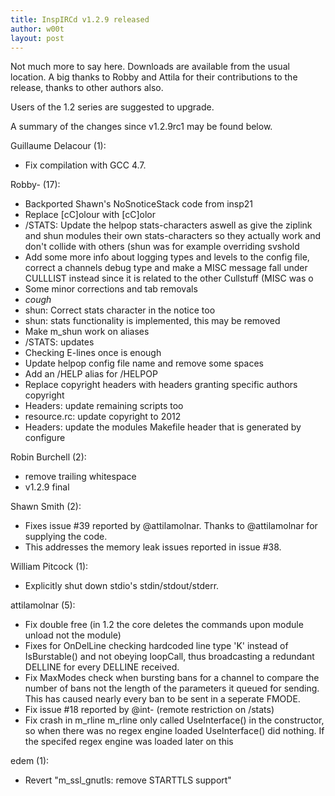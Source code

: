 ```yaml
---
title: InspIRCd v1.2.9 released
author: w00t
layout: post
---
```


Not much more to say here. Downloads are available from the usual location. A
big thanks to Robby and Attila for their contributions to the release, thanks to
other authors also.

Users of the 1.2 series are suggested to upgrade.

A summary of the changes since v1.2.9rc1 may be found below.

Guillaume Delacour (1):

  - Fix compilation with GCC 4.7.

Robby- (17):

  - Backported Shawn's NoSnoticeStack code from insp21
  - Replace [cC]olour with [cC]olor
  - /STATS: Update the helpop stats-characters aswell as give the ziplink and shun modules their own stats-characters so they actually work and don't collide with others (shun was for example overriding svshold
  - Add some more info about logging types and levels to the config file, correct a channels debug type and make a MISC message fall under CULLLIST instead since it is related to the other Cullstuff (MISC was o
  - Some minor corrections and tab removals
  - *cough*
  - shun: Correct stats character in the notice too
  - shun: stats functionality is implemented, this may be removed
  - Make m_shun work on aliases
  - /STATS: updates
  - Checking E-lines once is enough
  - Update helpop config file name and remove some spaces
  - Add an /HELP alias for /HELPOP
  - Replace copyright headers with headers granting specific authors copyright
  - Headers: update remaining scripts too
  - resource.rc: update copyright to 2012
  - Headers: update the modules Makefile header that is generated by configure

Robin Burchell (2):

  - remove trailing whitespace
  - v1.2.9 final

Shawn Smith (2):

  - Fixes issue #39 reported by @attilamolnar.     Thanks to @attilamolnar for supplying the code.
  - This addresses the memory leak issues reported in issue #38.

William Pitcock (1):

  - Explicitly shut down stdio's stdin/stdout/stderr.

attilamolnar (5):

  - Fix double free (in 1.2 the core deletes the commands upon module unload not the module)
  - Fixes for OnDelLine checking hardcoded line type 'K' instead of IsBurstable() and not obeying loopCall, thus broadcasting a redundant DELLINE for every DELLINE received.
  - Fix MaxModes check when bursting bans for a channel to compare the number of bans not the length of the parameters it queued for sending.     This has caused nearly every ban to be sent in a seperate FMODE.
  - Fix issue #18 reported by @int- (remote restriction on /stats)
  - Fix crash in m_rline     m_rline only called UseInterface() in the constructor, so when there was no regex engine loaded UseInterface() did nothing.     If the specifed regex engine was loaded later on this

edem (1):

  - Revert "m_ssl_gnutls: remove STARTTLS support"
